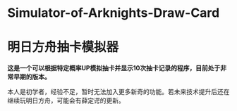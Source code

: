 # Simulator-of-Arknights-Draw-Card

# 明日方舟抽卡模拟器

**这是一个可以根据特定概率UP模拟抽卡并显示10次抽卡记录的程序，目前处于非常早期的版本。**



本人是初学者，经验不足，暂时无法加入更多新奇的功能。若未来技术提升后还在继续玩明日方舟，可能会有薛定谔的更新。
